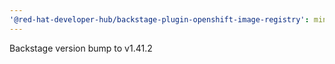 ```yaml
---
'@red-hat-developer-hub/backstage-plugin-openshift-image-registry': minor
---
```


Backstage version bump to v1.41.2

